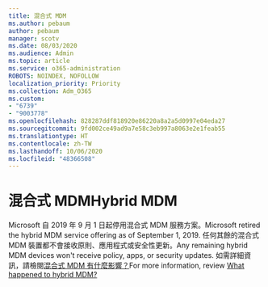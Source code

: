 ```yaml
---
title: 混合式 MDM
ms.author: pebaum
author: pebaum
manager: scotv
ms.date: 08/03/2020
ms.audience: Admin
ms.topic: article
ms.service: o365-administration
ROBOTS: NOINDEX, NOFOLLOW
localization_priority: Priority
ms.collection: Adm_O365
ms.custom:
- "6739"
- "9003778"
ms.openlocfilehash: 828287ddf818920e86220a8a2a5d0997e04eda27
ms.sourcegitcommit: 9fd002ce49ad9a7e58c3eb997a8063e2e1feab55
ms.translationtype: HT
ms.contentlocale: zh-TW
ms.lasthandoff: 10/06/2020
ms.locfileid: "48366508"
---
```

# <a name="hybrid-mdm"></a><span data-ttu-id="cf676-102">混合式 MDM</span><span class="sxs-lookup"><span data-stu-id="cf676-102">Hybrid MDM</span></span>

<span data-ttu-id="cf676-103">Microsoft 自 2019 年 9 月 1 日起停用混合式 MDM 服務方案。</span><span class="sxs-lookup"><span data-stu-id="cf676-103">Microsoft retired the hybrid MDM service offering as of September 1, 2019.</span></span> <span data-ttu-id="cf676-104">任何其餘的混合式 MDM 裝置都不會接收原則、應用程式或安全性更新。</span><span class="sxs-lookup"><span data-stu-id="cf676-104">Any remaining hybrid MDM devices won't receive policy, apps, or security updates.</span></span> <span data-ttu-id="cf676-105">如需詳細資訊，請檢閱[混合式 MDM 有什麼影響？](https://docs.microsoft.com/configmgr/mdm/understand/what-happened-to-hybrid)</span><span class="sxs-lookup"><span data-stu-id="cf676-105">For more information, review [What happened to hybrid MDM?](https://docs.microsoft.com/configmgr/mdm/understand/what-happened-to-hybrid)</span></span>